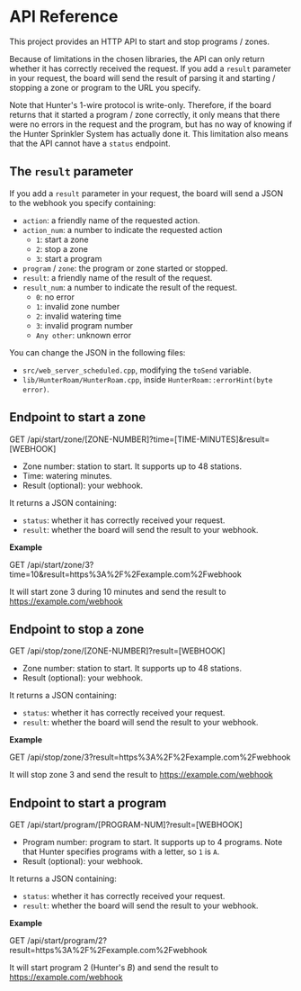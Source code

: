 # API Reference

This project provides an HTTP API to start and stop programs / zones.

Because of limitations in the chosen libraries, the API can only return whether it has correctly received the request. If you add a `result` parameter in your request, the board will send the result of parsing it and starting / stopping a zone or program to the URL you specify.

Note that Hunter's 1-wire protocol is write-only. Therefore, if the board returns that it started a program / zone correctly, it only means that there were no errors in the request and the program, but has no way of knowing if the Hunter Sprinkler System has actually done it. This limitation also means that the API cannot have a `status` endpoint.

## The `result` parameter

If you add a `result` parameter in your request, the board will send a JSON to the webhook you specify containing:

 - `action`: a friendly name of the requested action.
 - `action_num`: a number to indicate the requested action
	 - `1`: start a zone
	 - `2`: stop a zone
	 - `3`: start a program
 - `program` / `zone`: the program or zone started or stopped.
 - `result`: a friendly name of the result of the request.
 - `result_num`: a number to indicate the result of the request.
	 - `0`: no error
	 - `1`: invalid zone number
	 - `2`: invalid watering time
	 - `3`: invalid program number
	 - `Any other`: unknown error

You can change the JSON in the following files:

 - `src/web_server_scheduled.cpp`, modifying the `toSend` variable.
 - `lib/HunterRoam/HunterRoam.cpp`, inside `HunterRoam::errorHint(byte error)`.

## Endpoint to start a zone

GET /api/start/zone/[ZONE-NUMBER]?time=[TIME-MINUTES]&result=[WEBHOOK]

 - Zone number: station to start. It supports up to 48 stations.
 - Time: watering minutes.
 - Result (optional): your webhook.

It returns a JSON containing:

 - `status`: whether it has correctly received your request.
 - `result`: whether the board will send the result to your webhook.

**Example**

GET /api/start/zone/3?time=10&result=https%3A%2F%2Fexample.com%2Fwebhook

It will start zone 3 during 10 minutes and send the result to https://example.com/webhook

## Endpoint to stop a zone

GET /api/stop/zone/[ZONE-NUMBER]?result=[WEBHOOK]

 - Zone number: station to start. It supports up to 48 stations.
 - Result (optional): your webhook.

It returns a JSON containing:

 - `status`: whether it has correctly received your request.
 - `result`: whether the board will send the result to your webhook.

**Example**

GET /api/stop/zone/3?result=https%3A%2F%2Fexample.com%2Fwebhook

It will stop zone 3 and send the result to https://example.com/webhook


## Endpoint to start a program

GET /api/start/program/[PROGRAM-NUM]?result=[WEBHOOK]

 - Program number: program to start. It supports up to 4 programs. Note that Hunter specifies programs with a letter, so `1` is `A`.
 - Result (optional): your webhook.

It returns a JSON containing:

 - `status`: whether it has correctly received your request.
 - `result`: whether the board will send the result to your webhook.

**Example**

GET /api/start/program/2?result=https%3A%2F%2Fexample.com%2Fwebhook

It will start program 2 (Hunter's *B*) and send the result to https://example.com/webhook
